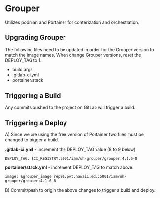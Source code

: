 # Grouper
Utilizes podman and Portainer for conterization and orchestration.

## Upgrading Grouper
The following files need to be updated in order for the Grouper version to match the image
names.  When change Grouper versions, reset the DEPLOY_TAG to 1.

- build.args
- .gitlab-ci.yml
- portainer/stack

## Triggering a Build

Any commits pushed to the project on GitLab will trigger a build.

## Triggering a Deploy
A) Since we are using the free version of Portainer two files must be changed to trigger a build.

**.gitlab-ci.yml** - increment the DEPLOY_TAG value (8 to 9 below)

    DEPLOY_TAG: $CI_REGISTRY:5001/iam/uh-grouper/grouper:4.1.6-8

**portainer/stack.yml** - increment DEPLOY_TAG to match above.

    image: &grouper_image rep90.pvt.hawaii.edu:5001/iam/uh-grouper/grouper:4.1.6-8

B) Commit/push to origin the above changes to trigger a build and deploy.
